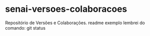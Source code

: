 ﻿# senai-versoes-colaboracoes
Repositório de Versões e Colaborações.
readme exemplo
lembrei do comando: git status
